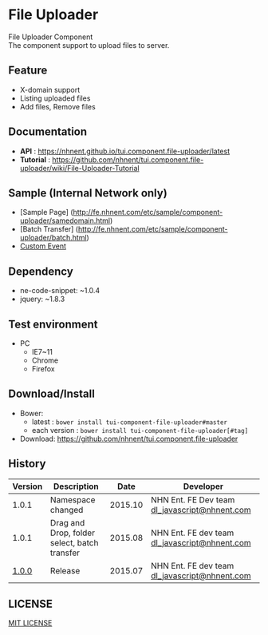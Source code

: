 File Uploader
===============
File Uploader Component<br>
The component support to upload files to server.

## Feature
* X-domain support
* Listing uploaded files
* Add files, Remove files

## Documentation
* **API** : https://nhnent.github.io/tui.component.file-uploader/latest
* **Tutorial** : https://github.com/nhnent/tui.component.file-uploader/wiki/File-Uploader-Tutorial

## Sample (Internal Network only)
* [Sample Page] (http://fe.nhnent.com/etc/sample/component-uploader/samedomain.html)
* [Batch Transfer] (http://fe.nhnent.com/etc/sample/component-uploader/batch.html)
* [Custom Event](http://fe.nhnent.com/etc/sample/component-uploader/custom.html)

## Dependency
* ne-code-snippet: ~1.0.4
* jquery: ~1.8.3

## Test environment
* PC
	* IE7~11
    * Chrome
    * Firefox

## Download/Install
* Bower:
   * latest : `bower install tui-component-file-uploader#master`
   * each version : `bower install tui-component-file-uploader[#tag]`
* Download: https://github.com/nhnent/tui.component.file-uploader

## History
| Version | Description | Date | Developer |
| ---- | ---- | ---- | ---- |
| 1.0.1 | Namespace changed | 2015.10 | NHN Ent. FE Dev team <dl_javascript@nhnent.com> | 
| 1.0.1 | Drag and Drop, folder select, batch transfer | 2015.08 | NHN Ent. FE dev team <dl_javascript@nhnent.com> | 
| <a href="http://nhnent.github.io/tui.component.file-uploader/1.0.0/">1.0.0</a> | Release | 2015.07 | NHN Ent. FE dev team <dl_javascript@nhnent.com> |

## LICENSE
[MIT LICENSE](LICENSE)
